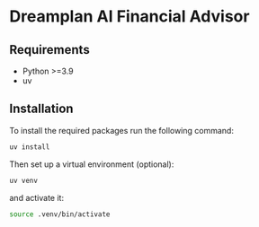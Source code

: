 # Dreamplan AI Financial Advisor

## Requirements

- Python >=3.9
- uv

## Installation

To install the required packages run the following command:

```bash
uv install
```

Then set up a virtual environment (optional):

```bash
uv venv
```

and activate it:

```bash
source .venv/bin/activate
```
